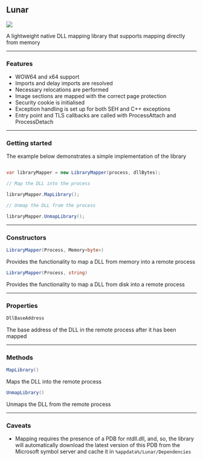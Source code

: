 ## Lunar

![](https://github.com/Dewera/Lunar/workflows/Continuous%20Integration/badge.svg)

A lightweight native DLL mapping library that supports mapping directly from memory

----

### Features

- WOW64 and x64 support
- Imports and delay imports are resolved
- Necessary relocations are performed
- Image sections are mapped with the correct page protection
- Security cookie is initialised
- Exception handling is set up for both SEH and C++ exceptions
- Entry point and TLS callbacks are called with ProcessAttach and ProcessDetach

----

### Getting started

The example below demonstrates a simple implementation of the library

```c#

var libraryMapper = new LibraryMapper(process, dllBytes);

// Map the DLL into the process

libraryMapper.MapLibrary();

// Unmap the DLL from the process

libraryMapper.UnmapLibrary();

```

----

### Constructors

```c#
LibraryMapper(Process, Memory<byte>)
```
Provides the functionality to map a DLL from memory into a remote process


```c#
LibraryMapper(Process, string)
```

Provides the functionality to map a DLL from disk into a remote process

----

### Properties

```c#
DllBaseAddress
```

The base address of the DLL in the remote process after it has been mapped

----

### Methods

```c#
MapLibrary()
```

Maps the DLL into the remote process

```c#
UnmapLibrary()
```

Unmaps the DLL from the remote process

----

### Caveats

- Mapping requires the presence of a PDB for ntdll.dll, and, so, the library will automatically download the latest version of this PDB from the Microsoft symbol server and cache it in `%appdata%/Lunar/Dependencies`

